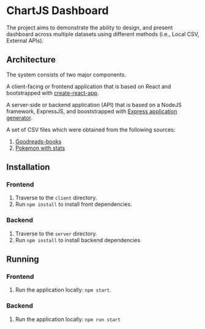# ChartJS Dashboard
The project aims to demonstrate the ability to design, and present dashboard across multiple datasets using different methods (i.e., Local CSV, External APIs).

## Architecture
The system consists of two major components. 

A client-facing or frontend application that is based on React and bootstrapped with [create-react-app](https://github.com/facebook/create-react-app).

A server-side or backend application (API) that is based on a NodeJS framework, ExpressJS, and booststrapped with [Express application generator](https://expressjs.com/en/starter/generator.html).

A set of CSV files which were obtained from the following sources:
1. [Goodreads-books](https://www.kaggle.com/jealousleopard/goodreadsbooks)
2. [Pokemon with stats](https://www.kaggle.com/abcsds/pokemon)

## Installation
### Frontend
1. Traverse to the `client` directory.
2. Run `npm install` to install front dependencies.

### Backend
1. Traverse to the `server` directory.
2. Run `npm install` to install backend dependencies

## Running
### Frontend
1. Run the application locally: `npm start`.

### Backend
1. Run the application locally: `npm run start`
